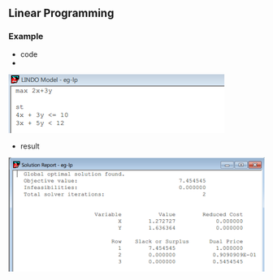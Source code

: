 ## Linear Programming

### Example
- code
- 
![](../figs/eg-lp1.PNG)

- result

![](../figs/eg-lp1-result.PNG)
